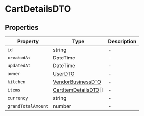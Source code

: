 # CartDetailsDTO

## Properties

| Property | Type | Description |
|----------|------|-------------|
| `id` | string | - |
| `createdAt` | DateTime | - |
| `updatedAt` | DateTime | - |
| `owner` | [UserDTO](../dtos/UserDTO.md) | - |
| `kitchen` | [VendorBusinessDTO](../dtos/VendorBusinessDTO.md) | - |
| `items` | [CartItemDetailsDTO](../dtos/CartItemDetailsDTO.md)[] | - |
| `currency` | string | - |
| `grandTotalAmount` | number | - |
